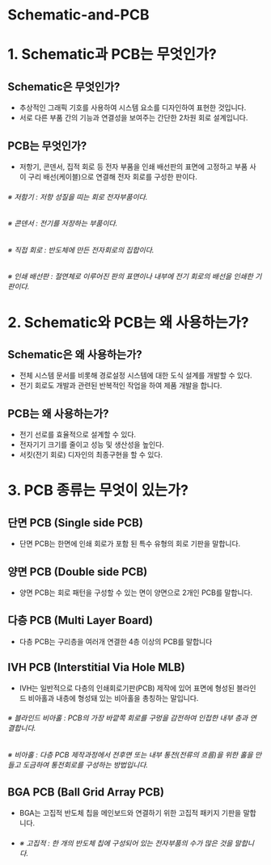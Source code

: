 # Schematic-and-PCB

# 1. Schematic과 PCB는 무엇인가?

## Schematic은 무엇인가?
- 추상적인 그래픽 기호를 사용하여 시스템 요소를 디자인하여 표현한 것입니다.
- 서로 다른 부품 간의 기능과 연결성을 보여주는 간단한 2차원 회로 설계입니다. 

## PCB는 무엇인가?
- 저항기, 콘덴서, 집적 회로 등 전자 부품을 인쇄 배선판의 표면에 고정하고 부품 사이 구리 배선(케이블)으로 연결해 전자 회로를 구성한 판이다.
###### ※ 저함기 : 저항 성질을 띠는 회로 전자부품이다.
###### ※ 콘덴서 : 전기를 저장하는 부품이다.
###### ※ 직접 회로 :  반도체에 만든 전자회로의 집합이다.
###### ※ 인쇄 배선판 : 절연체로 이루어진 판의 표면이나 내부에 전기 회로의 배선을 인쇄한 기판이다.

# 2. Schematic와 PCB는 왜 사용하는가?

## Schematic은 왜 사용하는가?
- 전체 시스템 문서를 비롯해 경로설정 시스템에 대한 도식 설계를 개발할 수 있다.
- 전기 회로도 개발과 관련된 반복적인 작업을 하여 제품 개발을 합니다.

## PCB는 왜 사용하는가?
- 전기 선로를 효율적으로 설계할 수 있다.
- 전자기기 크기를 줄이고 성능 및 생산성을 높인다.
- 서킷(전기 회로) 디자인의 최종구현을 할 수 있다.

# 3. PCB 종류는 무엇이 있는가?

## 단면 PCB (Single side PCB)
- 단면 PCB는 한면에 인쇄 회로가 포함 된 특수 유형의 회로 기판을 말합니다.

## 양면 PCB (Double side PCB)
- 양면 PCB는 회로 패턴을 구성할 수 있는 면이 양면으로 2개인 PCB를 말합니다.

## 다층 PCB (Multi Layer Board)
- 다층 PCB는 구리층을 여러개 연결한 4층 이상의 PCB를 말합니다

## IVH PCB (Interstitial Via Hole MLB)
- IVH는 일반적으로 다층의 인쇄회로기판(PCB) 제작에 있어 표면에 형성된 블라인드 비아홀과 내층에 형성돼 있는 비아홀을 총칭하는 말입니다.
###### ※ 블라인드 비아홀 : PCB의 가장 바깥쪽 회로를 구멍을 감전하여 인접한 내부 층과 연결합니다.
###### ※ 비아홀 : 다층 PCB 제작과정에서 전후면 또는 내부 통전(전류의 흐름)을 위한 홀을 만들고 도금하여 통전회로를 구성하는 방법입니다.

## BGA PCB (Ball Grid Array PCB)
- BGA는 고집적 반도체 칩을 메인보드와 연결하기 위한 고집적 패키지 기판을 말합니다.
- ###### ※ 고집적 : 한 개의 반도체 칩에 구성되어 있는 전자부품의 수가 많은 것을 말합니다.
